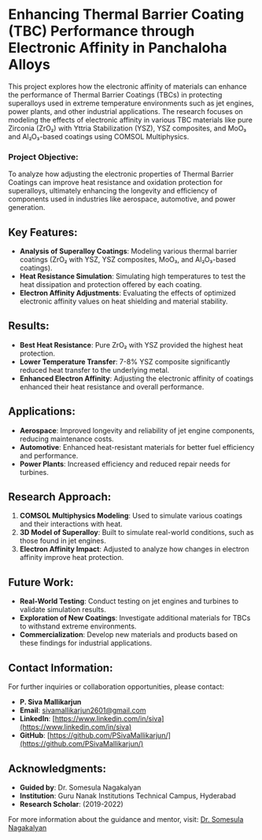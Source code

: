 # Enhancing Thermal Barrier Coating (TBC) Performance through Electronic Affinity in Panchaloha Alloys

This project explores how the electronic affinity of materials can enhance the performance of Thermal Barrier Coatings (TBCs) in protecting superalloys used in extreme temperature environments such as jet engines, power plants, and other industrial applications. The research focuses on modeling the effects of electronic affinity in various TBC materials like pure Zirconia (ZrO₂) with Yttria Stabilization (YSZ), YSZ composites, and MoO₃ and Al₂O₃-based coatings using COMSOL Multiphysics.

### Project Objective:
To analyze how adjusting the electronic properties of Thermal Barrier Coatings can improve heat resistance and oxidation protection for superalloys, ultimately enhancing the longevity and efficiency of components used in industries like aerospace, automotive, and power generation.

## Key Features:
- **Analysis of Superalloy Coatings**: Modeling various thermal barrier coatings (ZrO₂ with YSZ, YSZ composites, MoO₃, and Al₂O₃-based coatings).
- **Heat Resistance Simulation**: Simulating high temperatures to test the heat dissipation and protection offered by each coating.
- **Electron Affinity Adjustments**: Evaluating the effects of optimized electronic affinity values on heat shielding and material stability.

## Results:
- **Best Heat Resistance**: Pure ZrO₂ with YSZ provided the highest heat protection.
- **Lower Temperature Transfer**: 7-8% YSZ composite significantly reduced heat transfer to the underlying metal.
- **Enhanced Electron Affinity**: Adjusting the electronic affinity of coatings enhanced their heat resistance and overall performance.

## Applications:
- **Aerospace**: Improved longevity and reliability of jet engine components, reducing maintenance costs.
- **Automotive**: Enhanced heat-resistant materials for better fuel efficiency and performance.
- **Power Plants**: Increased efficiency and reduced repair needs for turbines.

## Research Approach:
1. **COMSOL Multiphysics Modeling**: Used to simulate various coatings and their interactions with heat.
2. **3D Model of Superalloy**: Built to simulate real-world conditions, such as those found in jet engines.
3. **Electron Affinity Impact**: Adjusted to analyze how changes in electron affinity improve heat protection.

## Future Work:
- **Real-World Testing**: Conduct testing on jet engines and turbines to validate simulation results.
- **Exploration of New Coatings**: Investigate additional materials for TBCs to withstand extreme environments.
- **Commercialization**: Develop new materials and products based on these findings for industrial applications.

## Contact Information:
For further inquiries or collaboration opportunities, please contact:

- **P. Siva Mallikarjun**
- **Email**: [sivamallikarjun2601@gmail.com](mailto:sivamallikarjun2601@gmail.com)
- **LinkedIn**: [https://www.linkedin.com/in/siva](https://www.linkedin.com/in/siva)
- **GitHub**: [https://github.com/PSivaMallikarjun/](https://github.com/PSivaMallikarjun/)

## Acknowledgments:
- **Guided by**: Dr. Somesula Nagakalyan
- **Institution**: Guru Nanak Institutions Technical Campus, Hyderabad
- **Research Scholar**: (2019-2022)

For more information about the guidance and mentor, visit: [Dr. Somesula Nagakalyan](https://www.ijltemas.in/board-members/dr-somesula-nagakalyan.php)
